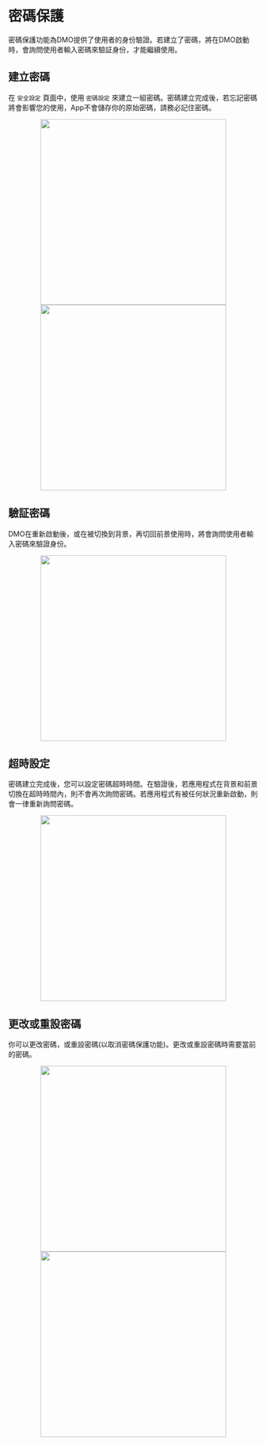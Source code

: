 # 密碼保護

密碼保護功能為DMO提供了使用者的身份驗證。若建立了密碼，將在DMO啟動時，會詢問使用者輸入密碼來驗証身份，才能繼續使用。

## 建立密碼

在 `安全設定` 頁面中，使用 `密碼設定` 來建立一組密碼。密碼建立完成後，若忘記密碼將會影響您的使用，App不會儲存你的原始密碼，請務必記住密碼。

<div align="center">

<img src="imgs/password-1.png" alt="" width="375">

 

<img src="imgs/password-2.png" alt="" width="375">

</div>

## 驗証密碼

DMO在重新啟動後，或在被切換到背景，再切回前景使用時，將會詢問使用者輸入密碼來驗證身份。

<div align="center">

<img src="imgs/password-4.png" alt="" width="375">

</div>

## 超時設定

密碼建立完成後，您可以設定密碼超時時間。在驗證後，若應用程式在背景和前景切換在超時時間內，則不會再次詢問密碼。若應用程式有被任何狀況重新啟動，則會一律重新詢問密碼。

<div align="center">

<img src="imgs/password-3.png" alt="" width="375">

</div>

## 更改或重設密碼

你可以更改密碼，或重設密碼(以取消密碼保護功能)。更改或重設密碼時需要當前的密碼。

<div align="center">

<img src="imgs/password-6.png" alt="" width="375">

 

<img src="imgs/password-5.png" alt="" width="375">

</div>
